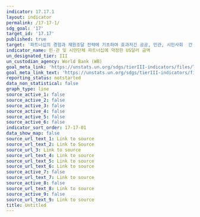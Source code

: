 ```yaml
---
indicator: 17.17.1
layout: indicator
permalink: /17-17-1/
sdg_goal: '17'
target_id: '17.17'
published: true
target: '파트너십의 경험과 재원조달 전략에 기초하여 효과저긴 공공, 민관, 시민사회  간 파트너십 권장 및 촉진'
indicator_name: 민-관 및 시민단체 파트너십에 약정한 US달러 금액
un_designated_tier: III
un_custodian_agency: World Bank (WB)
goal_meta_link: 'https://unstats.un.org/sdgs/tierIII-indicators/files/Tier3-17-17-01.pdf'
goal_meta_link_text: 'https://unstats.un.org/sdgs/tierIII-indicators/files/Tier3-17-17-01.pdf'
reporting_status: notstarted
data_non_statistical: false
graph_type: line
source_active_1: false
source_active_2: false
source_active_3: false
source_active_4: false
source_active_5: false
source_active_6: false
indicator_sort_order: 17-17-01
data_show_map: false
source_url_text_1: Link to source
source_url_text_2: Link to Source
source_url_3: Link to source
source_url_text_4: Link to source
source_url_text_5: Link to source
source_url_text_6: Link to source
source_active_7: false
source_url_text_7: Link to source
source_active_8: false
source_url_text_8: Link to source
source_active_9: false
source_url_text_9: Link to source
title: Untitled
---
```


